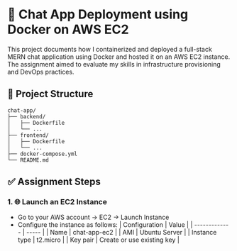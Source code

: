 # 🚀 Chat App Deployment using Docker on AWS EC2

This project documents how I containerized and deployed a full-stack MERN chat application using Docker and hosted it on an AWS EC2 instance. The assignment aimed to evaluate my skills in infrastructure provisioning and DevOps practices.

## 📁 Project Structure
```
chat-app/  
├── backend/  
│   ├── Dockerfile  
│   └── ...  
├── frontend/  
│   ├── Dockerfile  
│   └── ...  
├── docker-compose.yml  
└── README.md  
```

## ✅ Assignment Steps

### 1. 🌐 Launch an EC2 Instance

  - Go to your AWS account → EC2 → Launch Instance
  - Configure the instance as follows:
  | Configuration | Value |
  | ------------- | ----- |
  | Name          | chat-app-ec2 |
  | AMI           | Ubuntu Server |
  | Instance type | t2.micro |
  | Key pair      | Create or use existing key |

